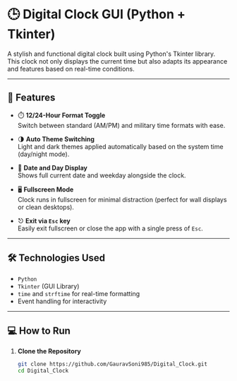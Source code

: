 # 🕒 Digital Clock GUI (Python + Tkinter)

A stylish and functional digital clock built using Python's Tkinter library.  
This clock not only displays the current time but also adapts its appearance and features based on real-time conditions.

---

## 🚀 Features

- ⏱️ **12/24-Hour Format Toggle**  
  Switch between standard (AM/PM) and military time formats with ease.

- 🌗 **Auto Theme Switching**  
  Light and dark themes applied automatically based on the system time (day/night mode).

- 📅 **Date and Day Display**  
  Shows full current date and weekday alongside the clock.

- 🖥️ **Fullscreen Mode**  
  Clock runs in fullscreen for minimal distraction (perfect for wall displays or clean desktops).

- ⎋ **Exit via `Esc` key**  
  Easily exit fullscreen or close the app with a single press of `Esc`.

---

## 🛠️ Technologies Used

- `Python`
- `Tkinter` (GUI Library)
- `time` and `strftime` for real-time formatting
- Event handling for interactivity

---

## 💻 How to Run

1. **Clone the Repository**
   ```bash
   git clone https://github.com/GauravSoni985/Digital_Clock.git
   cd Digital_Clock
